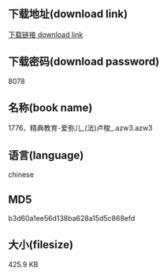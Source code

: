 ## 下载地址(download link)
[下载链接 download link](https://voluble-croquembouche-d321dc.netlify.app/?s=1776%E3%80%81%E7%B2%BE%E5%85%B8%E6%95%99%E8%82%B2-%E7%88%B1%E5%BC%A5%E5%84%BF_%28%E6%B3%95%29%E5%8D%A2%E6%A2%AD_.azw3)

## 下载密码(download password)
8078

## 名称(book name)
1776、精典教育-爱弥儿_(法)卢梭_.azw3.azw3

## 语言(language)
chinese

## MD5
b3d60a1ee56d138ba628a15d5c868efd

## 大小(filesize)
425.9 KB
